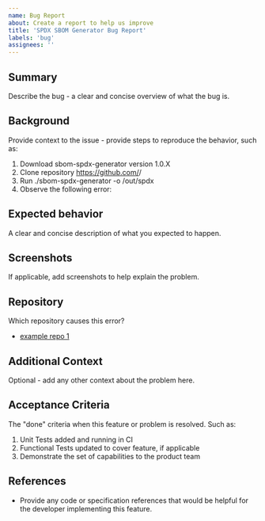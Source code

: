 ```yaml
---
name: Bug Report
about: Create a report to help us improve
title: 'SPDX SBOM Generator Bug Report'
labels: 'bug'
assignees: ''
---
```


## Summary

Describe the bug - a clear and concise overview of what the bug is.

## Background

Provide context to the issue - provide steps to reproduce the behavior, such as:

1. Download sbom-spdx-generator version 1.0.X
1. Clone repository https://github.com/<some org>/<some repo>
1. Run ./sbom-spdx-generator -o /out/spdx
1. Observe the following error:

## Expected behavior

A clear and concise description of what you expected to happen.

## Screenshots

If applicable, add screenshots to help explain the problem.

## Repository

Which repository causes this error?

- [example repo 1](https://github.com/dlorenc/spdx-sbom-generator)

## Additional Context

Optional - add any other context about the problem here.

## Acceptance Criteria

The "done" criteria when this feature or problem is resolved. Such as:

1. Unit Tests added and running in CI
1. Functional Tests updated to cover feature, if applicable
1. Demonstrate the set of capabilities to the product team

## References

- Provide any code or specification references that would be helpful for the developer implementing this feature.


